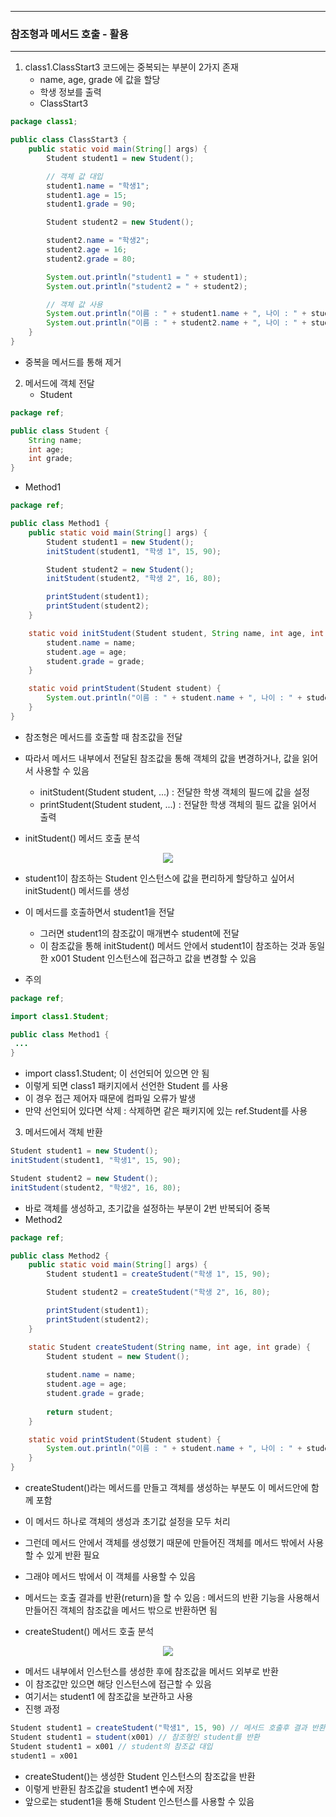 -----
### 참조형과 메서드 호출 - 활용
-----
1. class1.ClassStart3 코드에는 중복되는 부분이 2가지 존재
   - name, age, grade 에 값을 할당
   - 학생 정보를 출력
   - ClassStart3
```java
package class1;

public class ClassStart3 {
    public static void main(String[] args) {
        Student student1 = new Student();

        // 객체 값 대입
        student1.name = "학생1";
        student1.age = 15;
        student1.grade = 90;

        Student student2 = new Student();

        student2.name = "학생2";
        student2.age = 16;
        student2.grade = 80;

        System.out.println("student1 = " + student1);
        System.out.println("student2 = " + student2);

        // 객체 값 사용
        System.out.println("이름 : " + student1.name + ", 나이 : " + student1.age + ", 성적 : " + student1.grade);
        System.out.println("이름 : " + student2.name + ", 나이 : " + student2.age + ", 성적 : " + student2.grade);
    }
}
```
   - 중복을 메서드를 통해 제거

2. 메서드에 객체 전달
   - Student
```java
package ref;

public class Student {
    String name;
    int age;
    int grade;
}
```
   - Method1
```java
package ref;

public class Method1 {
    public static void main(String[] args) {
        Student student1 = new Student();
        initStudent(student1, "학생 1", 15, 90);

        Student student2 = new Student();
        initStudent(student2, "학생 2", 16, 80);

        printStudent(student1);
        printStudent(student2);
    }

    static void initStudent(Student student, String name, int age, int grade) {
        student.name = name;
        student.age = age;
        student.grade = grade;
    }

    static void printStudent(Student student) {
        System.out.println("이름 : " + student.name + ", 나이 : " + student.age + ", 성적 : " + student.grade);
    }
}
```
  - 참조형은 메서드를 호출할 때 참조값을 전달
  - 따라서 메서드 내부에서 전달된 참조값을 통해 객체의 값을 변경하거나, 값을 읽어서 사용할 수 있음
      + initStudent(Student student, ...) : 전달한 학생 객체의 필드에 값을 설정
      + printStudent(Student student, ...) : 전달한 학생 객체의 필드 값을 읽어서 출력

  - initStudent() 메서드 호출 분석
<div align="center">
<img src="https://github.com/user-attachments/assets/167d9383-7efd-4fb6-9354-41d018933cc0">
</div>

   - student1이 참조하는 Student 인스턴스에 값을 편리하게 할당하고 싶어서 initStudent() 메서드를 생성
   - 이 메서드를 호출하면서 student1을 전달
     + 그러면 student1의 참조값이 매개변수 student에 전달
     + 이 참조값을 통해 initStudent() 메서드 안에서 student1이 참조하는 것과 동일한 x001 Student 인스턴스에 접근하고 값을 변경할 수 있음

   - 주의
```java
package ref;

import class1.Student;

public class Method1 {
 ...
}
```
   - import class1.Student; 이 선언되어 있으면 안 됨
   - 이렇게 되면 class1 패키지에서 선언한 Student 를 사용
   - 이 경우 접근 제어자 때문에 컴파일 오류가 발생
   - 만약 선언되어 있다면 삭제 : 삭제하면 같은 패키지에 있는 ref.Student를 사용

3. 메서드에서 객체 반환
```java
Student student1 = new Student();
initStudent(student1, "학생1", 15, 90);

Student student2 = new Student();
initStudent(student2, "학생2", 16, 80);
```
  - 바로 객체를 생성하고, 초기값을 설정하는 부분이 2번 반복되어 중복
  - Method2
```java
package ref;

public class Method2 {
    public static void main(String[] args) {
        Student student1 = createStudent("학생 1", 15, 90);

        Student student2 = createStudent("학생 2", 16, 80);

        printStudent(student1);
        printStudent(student2);
    }

    static Student createStudent(String name, int age, int grade) {
        Student student = new Student();
        
        student.name = name;
        student.age = age;
        student.grade = grade;
        
        return student;
    }

    static void printStudent(Student student) {
        System.out.println("이름 : " + student.name + ", 나이 : " + student.age + ", 성적 : " + student.grade);
    }
}
```
   - createStudent()라는 메서드를 만들고 객체를 생성하는 부분도 이 메서드안에 함께 포함
   - 이 메서드 하나로 객체의 생성과 초기값 설정을 모두 처리
   - 그런데 메서드 안에서 객체를 생성했기 때문에 만들어진 객체를 메서드 밖에서 사용할 수 있게 반환 필요
   - 그래야 메서드 밖에서 이 객체를 사용할 수 있음
   - 메서드는 호출 결과를 반환(return)을 할 수 있음 : 메서드의 반환 기능을 사용해서 만들어진 객체의 참조값을 메서드 밖으로 반환하면 됨

   - createStudent() 메서드 호출 분석
<div align="center">
<img src="https://github.com/user-attachments/assets/3998ab5d-95b8-4167-874f-2eea3af3c878">
</div>

   - 메서드 내부에서 인스턴스를 생성한 후에 참조값을 메서드 외부로 반환
   - 이 참조값만 있으면 해당 인스턴스에 접근할 수 있음
   - 여기서는 student1 에 참조값을 보관하고 사용
   - 진행 과정
```java
Student student1 = createStudent("학생1", 15, 90) // 메서드 호출후 결과 반환
Student student1 = student(x001) // 참조형인 student를 반환
Student student1 = x001 // student의 참조값 대입
student1 = x001
```
   - createStudent()는 생성한 Student 인스턴스의 참조값을 반환
   - 이렇게 반환된 참조값을 student1 변수에 저장
   - 앞으로는 student1을 통해 Student 인스턴스를 사용할 수 있음
